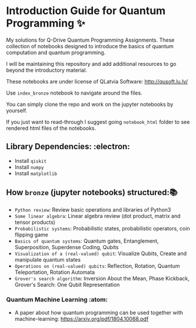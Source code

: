 # Introduction Guide for Quantum Programming :sparkles:

My solutions for Q-Drive Quantum Programming Assignments. These collection of notebooks designed to introduce the basics of quantum computation and quantum programming.

I will be maintaining this repository and add additional resources to go beyond the introductory material.

These notebooks are under license of QLatvia Software: http://qusoft.lu.lv/ 

Use `index_bronze` notebook to navigate around the files.

You can simply clone the repo and work on the jupyter notebooks by yourself.

If you just want to read-through I suggest going `notebook_html` folder to see rendered html files of the notebooks.

## Library Dependencies: :electron:

 - Install `qiskit`
 - Install `numpy`
 - Install `matplotlib`


## How `bronze` (jupyter notebooks) structured::books:

- `Python review`: Review basic operations and libraries of Python3
- `Some linear algebra`: Linear algebra review (dot product, matrix and tensor products)
- `Probabilistic systems`: Probabilistic states, probabilistic operators, coin flipping game
- `Basics of quantum systems`: Quantum gates, Entanglement, Superposition, Superdense Coding, Qubits
- `Visualization of a (real-valued) qubit`: Visualize Qubits, Create and manipulate quantum states
- `Operations on (real-valued) qubits`: Reflection, Rotation, Quantum Teleportation, Rotation Automata
- `Grover's search algorithm`: Inversion About the Mean, Phase Kickback, Grover's Search: One Qubit Representation

### Quantum Machine Learning :atom:

* A paper about how quantum programming can be used together with machine-learning: https://arxiv.org/pdf/1804.10068.pdf
